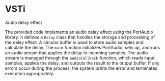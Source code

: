 # VSTi
Audio delay effect

The provided code implements an audio delay effect using the PortAudio library. It defines a `Delay` class that handles the storage and processing of the delay effect. A circular buffer is used to store audio samples and calculate the delay. The `main` function initializes PortAudio, sets up, and runs an audio stream that applies the delay to incoming samples. The audio stream is managed through the `audioCallback` function, which reads input samples, applies the delay, and outputs the result to the output buffer. If any errors occur during the process, the system prints the error and terminates execution appropriately.
